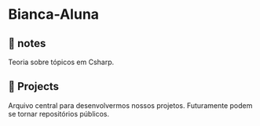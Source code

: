 # Bianca-Aluna

## 📂 notes
  
  Teoria sobre tópicos em Csharp.

## 📂 Projects

  Arquivo central para desenvolvermos nossos projetos. Futuramente podem se tornar repositórios públicos.